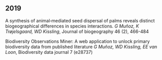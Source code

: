 ## 2019

A synthesis of animal‐mediated seed dispersal of palms reveals distinct biogeographical differences in species interactions.
*G Muñoz, K Trøjelsgaard, WD Kissling*, Journal of biogeography 46 (2), 466-484

Biodiversity Observations Miner: A web application to unlock primary biodiversity data from published literature
*G Muñoz, WD Kissling, EE van Loon*, Biodiversity data journal 7 (e28737)


